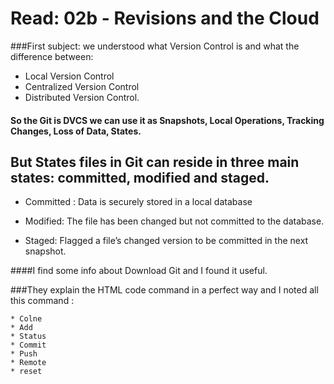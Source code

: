 # Read: 02b - Revisions and the Cloud

###First subject: we understood what Version Control is and what the difference between:
* Local Version Control
* Centralized Version Control
* Distributed Version Control. 

#### So the Git is DVCS we can use it as Snapshots, Local Operations, Tracking Changes, Loss of Data, States. 

## But States files in Git can reside in three main states: committed, modified and staged.

* Committed : Data is securely stored in a local database

* Modified: The file has been changed but not committed to the database.

* Staged: Flagged a file’s changed version to be committed in the next snapshot.

####I find some info about Download Git and I found it useful.

###They explain the HTML code command in a perfect way and I noted all this command :

	* Colne
	* Add
	* Status
	* Commit
	* Push
	* Remote
	* reset
